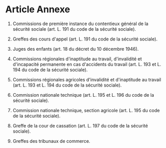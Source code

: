# Article Annexe

1. Commissions de première instance du contentieux général de la sécurité sociale (art. L. 191 du code de la sécurité sociale).

2. Greffes des cours d'appel (art. L. 191 du code de la sécurité sociale).

3. Juges des enfants (art. 18 du décret du 10 décembre 1946).

4. Commissions régionales d'inaptitude au travail, d'invalidité et d'incapacité permanente en cas d'accidents du travail (art. L. 193 et L. 194 du code de la sécurité sociale).

5. Commissions régionales agricoles d'invalidité et d'inaptitude au travail (art. L. 193 et L. 194 du code de la sécurité sociale).

6. Commission nationale technique (art. L. 195 et L. 196 du code de la sécurité sociale).

7. Commission nationale technique, section agricole (art. L. 195 du code de la sécurité sociale).

8. Greffe de la cour de cassation (art. L. 197 du code de la sécurité sociale).

9. Greffes des tribunaux de commerce.
